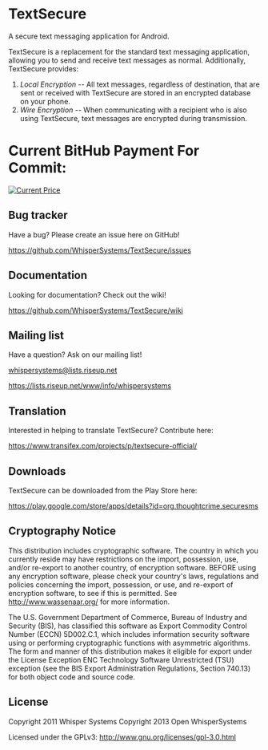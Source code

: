 TextSecure
=================

A secure text messaging application for Android.

TextSecure is a replacement for the standard text messaging application, allowing you to send and receive text messages as normal.  Additionally, TextSecure provides:

1. *Local Encryption* -- All text messages, regardless of destination, that are sent or received with TextSecure are stored in an encrypted database on your phone.
2. *Wire Encryption* -- When communicating with a recipient who is also using TextSecure, text messages are encrypted during transmission.

Current BitHub Payment For Commit:
=================
[![Current Price](https://bithub.herokuapp.com/v1/status/payment/commit)](https://whispersystems.org/blog/bithub/)


Bug tracker
-----------

Have a bug? Please create an issue here on GitHub!

https://github.com/WhisperSystems/TextSecure/issues


Documentation
-------------

Looking for documentation? Check out the wiki!

https://github.com/WhisperSystems/TextSecure/wiki

Mailing list
------------

Have a question? Ask on our mailing list!

whispersystems@lists.riseup.net

https://lists.riseup.net/www/info/whispersystems

Translation
------------

Interested in helping to translate TextSecure? Contribute here:

https://www.transifex.com/projects/p/textsecure-official/

Downloads
------------

TextSecure can be downloaded from the Play Store here:

https://play.google.com/store/apps/details?id=org.thoughtcrime.securesms

Cryptography Notice
------------

This distribution includes cryptographic software. The country in which you currently reside may have restrictions on the import, possession, use, and/or re-export to another country, of encryption software. 
BEFORE using any encryption software, please check your country's laws, regulations and policies concerning the import, possession, or use, and re-export of encryption software, to see if this is permitted. 
See <http://www.wassenaar.org/> for more information.

The U.S. Government Department of Commerce, Bureau of Industry and Security (BIS), has classified this software as Export Commodity Control Number (ECCN) 5D002.C.1, which includes information security software using or performing cryptographic functions with asymmetric algorithms. 
The form and manner of this distribution makes it eligible for export under the License Exception ENC Technology Software Unrestricted (TSU) exception (see the BIS Export Administration Regulations, Section 740.13) for both object code and source code.

License
---------------------

Copyright 2011 Whisper Systems
Copyright 2013 Open WhisperSystems

Licensed under the GPLv3: http://www.gnu.org/licenses/gpl-3.0.html

